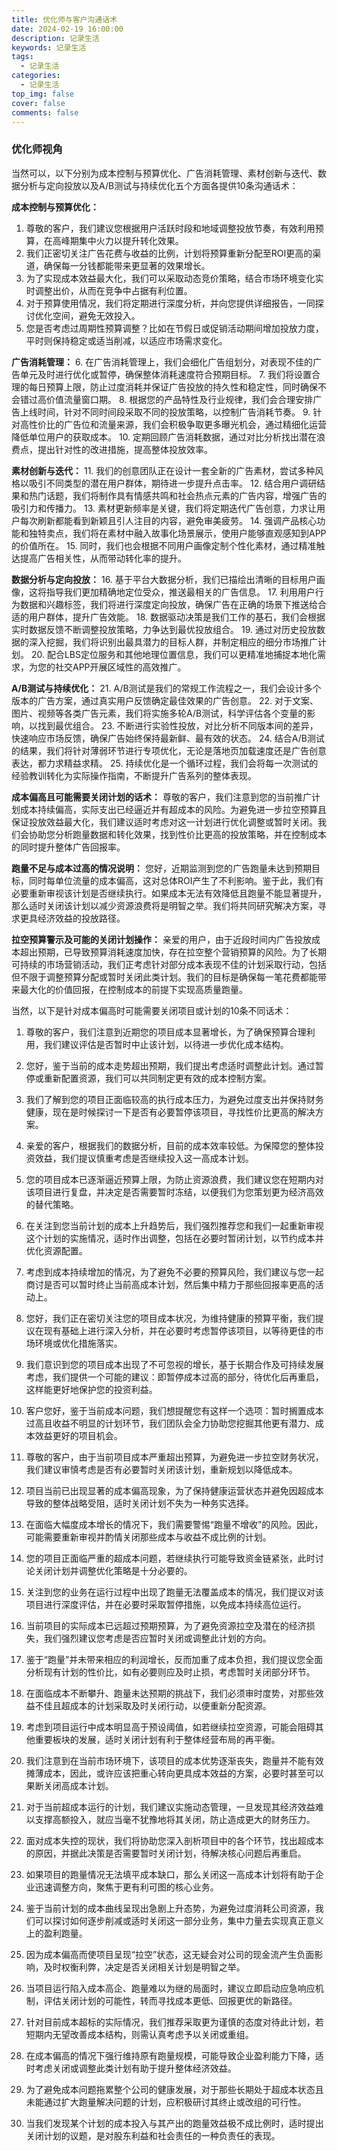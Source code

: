 ```yaml
---
title: 优化师与客户沟通话术
date: 2024-02-19 16:00:00
description: 记录生活
keywords: 记录生活
tags:
  - 记录生活
categories:
  - 记录生活
top_img: false
cover: false
comments: false
---
```




### 优化师视角



当然可以，以下分别为成本控制与预算优化、广告消耗管理、素材创新与迭代、数据分析与定向投放以及A/B测试与持续优化五个方面各提供10条沟通话术：

**成本控制与预算优化：**
1. 尊敬的客户，我们建议您根据用户活跃时段和地域调整投放节奏，有效利用预算，在高峰期集中火力以提升转化效果。
2. 我们正密切关注广告花费与收益的比例，计划将预算重新分配至ROI更高的渠道，确保每一分钱都能带来更显著的效果增长。
3. 为了实现成本效益最大化，我们可以采取动态竞价策略，结合市场环境变化实时调整出价，从而在竞争中占据有利位置。
4. 对于预算使用情况，我们将定期进行深度分析，并向您提供详细报告，一同探讨优化空间，避免无效投入。
5. 您是否考虑过周期性预算调整？比如在节假日或促销活动期间增加投放力度，平时则保持稳定或适当削减，以适应市场需求变化。

**广告消耗管理：**
6. 在广告消耗管理上，我们会细化广告组划分，对表现不佳的广告单元及时进行优化或暂停，确保整体消耗速度符合预期目标。
7. 我们将设置合理的每日预算上限，防止过度消耗并保证广告投放的持久性和稳定性，同时确保不会错过高价值流量窗口期。
8. 根据您的产品特性及行业规律，我们会合理安排广告上线时间，针对不同时间段采取不同的投放策略，以控制广告消耗节奏。
9. 针对高性价比的广告位和流量来源，我们会积极争取更多曝光机会，通过精细化运营降低单位用户的获取成本。
10. 定期回顾广告消耗数据，通过对比分析找出潜在浪费点，提出针对性的改进措施，提高整体投放效率。

**素材创新与迭代：**
11. 我们的创意团队正在设计一套全新的广告素材，尝试多种风格以吸引不同类型的潜在用户群体，期待进一步提升点击率。
12. 结合用户调研结果和热门话题，我们将制作具有情感共鸣和社会热点元素的广告内容，增强广告的吸引力和传播力。
13. 素材更新频率是关键，我们将定期迭代广告创意，力求让用户每次刷新都能看到新颖且引人注目的内容，避免审美疲劳。
14. 强调产品核心功能和独特卖点，我们将在素材中融入故事化场景展示，使用户能够直观感知到APP的价值所在。
15. 同时，我们也会根据不同用户画像定制个性化素材，通过精准触达提高广告相关性，从而带动转化率的提升。

**数据分析与定向投放：**
16. 基于平台大数据分析，我们已描绘出清晰的目标用户画像，这将指导我们更加精确地定位受众，推送最相关的广告信息。
17. 利用用户行为数据和兴趣标签，我们将进行深度定向投放，确保广告在正确的场景下推送给合适的用户群体，提升广告效能。
18. 数据驱动决策是我们工作的基石，我们会根据实时数据反馈不断调整投放策略，力争达到最优投放组合。
19. 通过对历史投放数据的深入挖掘，我们将识别出最具潜力的目标人群，并制定相应的细分市场推广计划。
20. 配合LBS定位服务和其他地理位置信息，我们可以更精准地捕捉本地化需求，为您的社交APP开展区域性的高效推广。

**A/B测试与持续优化：**
21. A/B测试是我们的常规工作流程之一，我们会设计多个版本的广告方案，通过真实用户反馈确定最佳效果的广告创意。
22. 对于文案、图片、视频等各类广告元素，我们将实施多轮A/B测试，科学评估各个变量的影响，以找到最优组合。
23. 不断进行实验性投放，对比分析不同版本间的差异，快速响应市场反馈，确保广告始终保持最新鲜、最有效的状态。
24. 结合A/B测试的结果，我们将针对薄弱环节进行专项优化，无论是落地页加载速度还是广告创意表达，都力求精益求精。
25. 持续优化是一个循环过程，我们会将每一次测试的经验教训转化为实际操作指南，不断提升广告系列的整体表现。

**成本偏高且可能需要关闭计划的话术：** 尊敬的客户，我们注意到您的当前推广计划成本持续偏高，实际支出已经逼近并有超成本的风险。为避免进一步拉空预算且保证投放效益最大化，我们建议适时考虑对这一计划进行优化调整或暂时关闭。我们会协助您分析跑量数据和转化效果，找到性价比更高的投放策略，并在控制成本的同时提升整体广告回报率。

**跑量不足与成本过高的情况说明：** 您好，近期监测到您的广告跑量未达到预期目标，同时每单位流量的成本偏高，这对总体ROI产生了不利影响。鉴于此，我们有必要重新审视该计划是否继续执行。如果成本无法有效降低且跑量不能显著提升，那么适时关闭该计划以减少资源浪费将是明智之举。我们将共同研究解决方案，寻求更具经济效益的投放路径。

**拉空预算警示及可能的关闭计划操作：** 亲爱的用户，由于近段时间内广告投放成本超出预期，已导致预算消耗速度加快，存在拉空整个营销预算的风险。为了长期可持续的市场营销活动，我们正考虑针对部分成本表现不佳的计划采取行动，包括但不限于调整预算分配或暂时关闭此类计划。我们的目标是确保每一笔花费都能带来最大化的价值回报，在控制成本的前提下实现高质量跑量。



当然，以下是针对成本偏高时可能需要关闭项目或计划的10条不同话术：

1. 尊敬的客户，我们注意到近期您的项目成本显著增长，为了确保预算合理利用，我们建议评估是否暂时中止该计划，以待进一步优化成本结构。

2. 您好，鉴于当前的成本走势超出预期，我们提出考虑适时调整此计划。通过暂停或重新配置资源，我们可以共同制定更有效的成本控制方案。

3. 我们了解到您的项目正面临较高的执行成本压力，为避免过度支出并保持财务健康，现在是时候探讨一下是否有必要暂停该项目，寻找性价比更高的解决方案。

4. 亲爱的客户，根据我们的数据分析，目前的成本效率较低。为保障您的整体投资效益，我们提议慎重考虑是否继续投入这一高成本计划。

5. 您的项目成本已逐渐逼近预算上限，为防止资源浪费，我们建议您在短期内对该项目进行复盘，并决定是否需要暂时冻结，以便我们为您策划更为经济高效的替代策略。

6. 在关注到您当前计划的成本上升趋势后，我们强烈推荐您和我们一起重新审视这个计划的实施情况，适时作出调整，包括在必要时暂闭计划，以节约成本并优化资源配置。

7. 考虑到成本持续增加的情况，为了避免不必要的预算风险，我们建议与您一起商讨是否可以暂时终止当前高成本计划，然后集中精力于那些回报率更高的活动上。

8. 您好，我们正在密切关注您的项目成本状况，为维持健康的预算平衡，我们提议在现有基础上进行深入分析，并在必要时考虑暂停该项目，以等待更佳的市场环境或优化措施落实。

9. 我们意识到您的项目成本出现了不可忽视的增长，基于长期合作及可持续发展考虑，我们提供一个可能的建议：即暂停成本过高的部分，待优化后再重启，这样能更好地保护您的投资利益。

10. 客户您好，鉴于当前成本问题，我们想提醒您有这样一个选项：暂时搁置成本过高且收益不明显的计划环节，我们团队会全力协助您挖掘其他更有潜力、成本效益更好的项目机会。

11. 尊敬的客户，由于当前项目成本严重超出预算，为避免进一步拉空财务状况，我们建议审慎考虑是否有必要暂时关闭该计划，重新规划以降低成本。

12. 项目当前已出现显著的成本偏高现象，为了保持健康运营状态并避免因超成本导致的整体战略受阻，适时关闭计划不失为一种务实选择。
13. 在面临大幅度成本增长的情况下，我们需要警惕“跑量不增收”的风险。因此，可能需要重新审视并酌情关闭那些成本与收益不成比例的计划。
14. 您的项目正面临严重的超成本问题，若继续执行可能导致资金链紧张，此时讨论关闭计划并调整优化策略是十分必要的。
15. 关注到您的业务在运行过程中出现了跑量无法覆盖成本的情况，我们提议对该项目进行深度评估，并在必要时采取暂停措施，以免成本持续高位运行。
16. 当前项目的实际成本已远超过预期预算，为了避免资源拉空及潜在的经济损失，我们强烈建议您考虑是否应暂时关闭或调整此计划的方向。
17. 鉴于“跑量”并未带来相应的利润增长，反而加重了成本负担，我们提议您全面分析现有计划的性价比，如有必要则应及时止损，考虑暂时关闭部分环节。
18. 在面临成本不断攀升、跑量未达预期的挑战下，我们必须审时度势，对那些效益不佳且超成本的计划采取及时关闭行动，以便重新分配资源。
19. 考虑到项目运行中成本明显高于预设阈值，如若继续拉空资源，可能会阻碍其他重要板块的发展，适时关闭计划有利于整体经营布局的再平衡。
20. 我们注意到在当前市场环境下，该项目的成本优势逐渐丧失，跑量并不能有效摊薄成本，因此，或许应该把重心转向更具成本效益的方案，必要时甚至可以果断关闭高成本计划。
21. 对于当前超成本运行的计划，我们建议实施动态管理，一旦发现其经济效益难以支撑高额投入，就应当毫不犹豫地将其关闭，防止造成更大的财务压力。
22. 面对成本失控的现状，我们将协助您深入剖析项目中的各个环节，找出超成本的原因，并据此决策是否需要暂时关闭计划，待解决核心问题后再重启。
23. 如果项目的跑量情况无法填平成本缺口，那么关闭这一高成本计划将有助于企业迅速调整方向，聚焦于更有利可图的核心业务。
24. 鉴于当前计划的成本曲线呈现出急剧上升态势，为避免过度消耗公司资源，我们可以探讨如何逐步削减或适时关闭这一部分业务，集中力量去实现真正意义上的盈利跑量。
25. 因为成本偏高而使项目呈现“拉空”状态，这无疑会对公司的现金流产生负面影响，及时权衡利弊，决定是否关闭相关计划是明智之举。
26. 当项目运行陷入成本高企、跑量难以为继的局面时，建议立即启动应急响应机制，评估关闭计划的可能性，转而寻找成本更低、回报更优的新路径。
27. 针对目前成本超标的实际情况，我们推荐采取更为谨慎的态度对待此计划，若短期内无望改善成本结构，则需认真考虑予以关闭或重组。
28. 在成本偏高的情况下强行维持原有跑量规模，可能导致企业盈利能力下降，适时考虑关闭或调整此类计划有助于提升整体经济效益。
29. 为了避免成本问题拖累整个公司的健康发展，对于那些长期处于超成本状态且未能通过扩大跑量解决问题的计划，应积极研讨其终止或改组的可行性。
30. 当我们发现某个计划的成本投入与其产出的跑量效益极不成比例时，适时提出关闭计划的议题，是对股东利益和社会责任的一种负责任的表现。